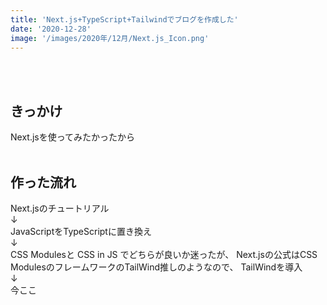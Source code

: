 ```yaml
---
title: 'Next.js+TypeScript+Tailwindでブログを作成した'
date: '2020-12-28'
image: '/images/2020年/12月/Next.js_Icon.png'
---
```


<br />  
<br />

## きっかけ
Next.jsを使ってみたかったから
<br />
<br />

## 作った流れ

Next.jsのチュートリアル  
↓  
JavaScriptをTypeScriptに置き換え  
↓  
CSS Modulesと CSS in JS でどちらが良いか迷ったが、 
Next.jsの公式はCSS ModulesのフレームワークのTailWind推しのようなので、 
TailWindを導入  
↓  
今ここ  









